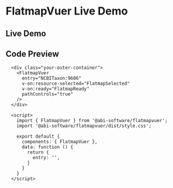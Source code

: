 # FlatmapVuer Live Demo

## Live Demo

<div class="demo-map-container">
  <div class="demo-map-container-inner">
    <ClientOnly>
      <FlatmapVuer
        entry="NCBITaxon:9606"
        v-on:resource-selected="FlatmapSelected"
        v-on:ready="FlatmapReady"
        pathControls="true"
      />
    </ClientOnly>
  </div>
</div>

<script setup>
import { defineClientComponent } from 'vitepress'
import './demo-styles.css'

const FlatmapVuer = defineClientComponent(() => {
  return import('../src/components/FlatmapVuer.vue')
})
</script>

<script>
export default {
  data: function() {
    return {
      entry: ''
    };
  }
}
</script>

## Code Preview

```js-vue
  <div class="your-outer-container">
    <FlatmapVuer
      entry="NCBITaxon:9606"
      v-on:resource-selected="FlatmapSelected"
      v-on:ready="FlatmapReady"
      pathControls="true"
    />
  </div>

  <script>
    import { FlatmapVuer } from '@abi-software/flatmapvuer';
    import '@abi-software/flatmapvuer/dist/style.css';

    export default {
      components: { FlatmapVuer },
      data: function () {
        return {
          entry: '',
        }
      }
    }
  </script>
```
